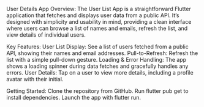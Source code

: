 User Details App
Overview:
The User List App is a straightforward Flutter application that fetches and displays user data from a public API. It’s designed with simplicity and usability in mind, providing a clean interface where users can browse a list of names and emails, refresh the list, and view details of individual users.

Key Features:
User List Display: See a list of users fetched from a public API, showing their names and email addresses.
Pull-to-Refresh: Refresh the list with a simple pull-down gesture.
Loading & Error Handling: The app shows a loading spinner during data fetches and gracefully handles any errors.
User Details: Tap on a user to view more details, including a profile avatar with their initial.

Getting Started:
Clone the repository from GitHub.
Run flutter pub get to install dependencies.
Launch the app with flutter run.
